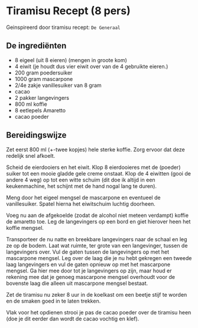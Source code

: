 # Tiramisu Recept (8 pers)

Geinspireerd door tiramisu recept: `De Generaal`

## De ingrediënten

* 8 eigeel (uit 8 eieren) (mengen in groote kom)
* 4 eiwit (je houdt dus vier eiwit over van de 4 gebruikte eieren.)
* 200 gram poedersuiker
* 1000 gram mascarpone
* 2/4e zakje vanillesuiker van 8 gram
* cacao
* 2 pakker langevingers
* 800 ml koffie
* 8 eetlepels Amaretto
* cacao poeder


## Bereidingswijze

Zet eerst 800 ml (+-twee kopjes) hele sterke koffie. Zorg ervoor dat deze redelijk snel afkoelt.

Scheid de eierdooiers en het eiwit. Klop 8 eierdooieres met de (poeder) suiker tot een mooie gladde gele
creme onstaat.
Klop de 4 eiwitten (gooi de andere 4 weg) op tot een witte schuim (dit doe ik altijd in een keukenmachine, het schijnt met de hand nogal lang te duren).

Meng door het eigeel mengsel de mascarpone en eventueel de vanillesuiker. Spatel hierna het eiwitschuim luchtig doorheen.

Voeg nu aan de afgekoelde (zodat de alcohol niet meteen verdampt) koffie de amaretto toe. Leg de langevingers
op een bord en giet hierover heen het koffie mengsel. 

Transporteer de nu natte en breekbare langevingers naar de schaal en leg ze op de bodem. Laat wat ruimte, ter
grote van een langevinger, tussen de langevingers over. Vul de gaten tussen de langevingers op met het
mascarpone mengsel. Leg over de laag die je nu hebt gekregen een tweede laag langevingers en vul de gaten
opnieuw op met het mascarpone mengsel. Ga hier mee door tot je langevingers op zijn, maar houd er rekening mee
dat je genoeg mascarpone mengsel overhoudt voor de bovenste laag die alleen uit mascarpone mengsel bestaat.

Zet de tiramisu nu zeker 8 uur in de koelkast om een beetje stijf te worden en de smaken goed in te laten trekken.

Vlak voor het opdienen strooi je pas de cacao poeder over de tiramisu heen (doe je dit eerder dan wordt de cacao
vochtig en klef). 
